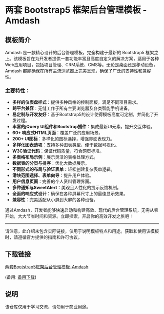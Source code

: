 # 两套 Bootstrap5 框架后台管理模板 - Amdash

## 模板简介

Amdash 是一款精心设计的后台管理模板，完全构建于最新的 Bootstrap5 框架之上。该模板旨在为开发者提供一套功能丰富且高度自定义的解决方案，适用于各种Web应用项目，包括项目管理、CRM系统、CMS等。无论是桌面还是移动设备，Amdash 都能确保在所有主流浏览器上完美呈现，确保了广泛的支持性和兼容性。

### 主要特性：

- **多样的仪表盘样式**：提供多种风格的控制面板，满足不同项目需求。
- **跨平台兼容**：无缝工作于所有主要浏览器及各类智能手机设备。
- **易定制与开发友好**：基于Bootstrap5的设计使得模板高度可定制，并简化了开发过程。
- **丰富的jQuery UI组件和Bootstrap插件**：集成最新UI元素，提升交互体验。
- **60+ 响应式HTML页面**：覆盖广泛的应用场景。
- **200+ UI图标**：多样化的图标选择，增强界面表现力。
- **多样化图表选项**：支持多种图表类型，便于数据可视化。
- **W3C验证代码**：保证代码质量，符合网页标准。
- **多表格布局示例**：展示灵活的表格处理方式。
- **数据表的分页与排序**：优化大数据展示。
- **不同形式的布局与验证表单**：轻松创建复杂表单逻辑。
- **滑块范围选择、表单向导**：提升用户体验。
- **用户信息页面**：完善的个人资料管理界面。
- **多种通知与SweetAlert**：美观且人性化的提示反馈机制。
- **全面的响应式设计**：确保在各种屏幕尺寸上的最佳显示效果。
- **兼容性**：完美适配从小屏到大屏的各种设备。

通过Amdash，开发者能够快速启动和构建高效、现代的后台管理系统，无需从零开始，大大节省时间和资源。立即探索，开启你的高效开发之旅吧！

---

请注意，此介绍未包含实际链接，仅用于说明模板特点和用途。获取和使用该模板时，请遵循官方提供的指南和许可协议。

## 下载链接
[两套Bootstrap5框架后台管理模板-Amdash](https://pan.quark.cn/s/4680958ce614) 

(备用: [备用下载](https://pan.baidu.com/s/1N-zfeg7MwEMyha_bTZKkig?pwd=1234))

## 说明

该仓库仅用于学习交流，请勿用于商业用途。
